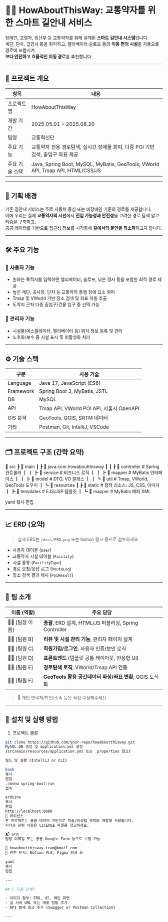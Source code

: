 # 👩‍🦽 HowAboutThisWay: 교통약자를 위한 스마트 길안내 서비스

장애인, 고령자, 임산부 등 교통약자를 위해 설계된 **스마트 길안내 시스템**입니다.  
계단, 단차, 급경사 등을 회피하고, 엘리베이터·슬로프 등의 **이동 편의 시설**을 자동으로 경로에 포함시켜  
**보다 안전하고 효율적인 이동 경로**를 추천합니다.

---

## 📌 프로젝트 개요

| 항목            | 내용                                                                 |
|----------------|----------------------------------------------------------------------|
| 프로젝트명      | HowAboutThisWay                                                      |
| 개발 기간       | 2025.05.01 ~ 2025.06.20                                              |
| 팀명            | 교통혁신단                                                           |
| 주요 기능       | 교통약자 전용 경로탐색, 실시간 장애물 회피, 다중 POI 기반 검색, 출입구 좌표 제공 |
| 주요 기술 스택  | Java, Spring Boot, MySQL, MyBatis, GeoTools, VWorld API, Tmap API, HTML/CSS/JS |

---

## 🧠 기획 배경

기존 길안내 서비스는 주로 자동차 중심 또는 비장애인 기준의 경로를 제공합니다.  
이에 우리는 실제 **교통약자의 시선**에서 **진입 가능성과 안전성**을 고려한 경로 탐색 알고리즘을 구축하고,  
공공 데이터를 기반으로 접근성 정보를 시각화해 **길에서의 불안을 최소화**하고자 합니다.

---

## 🛠️ 주요 기능

### 🔹 사용자 기능
- 원하는 목적지를 입력하면 엘리베이터, 슬로프, 낮은 경사 등을 포함한 최적 경로 제공
- 높은 계단, 공사장, 단차 등 교통약자 통행 장애 요소 회피
- Tmap 및 VWorld 기반 장소 검색 및 좌표 자동 추출
- 도착지 근처 다중 출입구/건물 입구 중 선택 가능

### 🔹 관리자 기능
- 시설물(에스컬레이터, 엘리베이터 등) 위치 정보 등록 및 관리
- 노후화/보수 중 시설 표시 및 비활성화 처리

---

## ⚙️ 기술 스택

| 구분         | 사용 기술                                                   |
|--------------|--------------------------------------------------------------|
| Language     | Java 17, JavaScript (ES6)                                    |
| Framework    | Spring Boot 3, MyBatis, JSTL                                  |
| DB           | MySQL                                                        |
| API          | Tmap API, VWorld POI API, 서울시 OpenAPI                     |
| GIS 분석     | GeoTools, QGIS, SRTM 데이터                                   |
| 기타         | Postman, Git, IntelliJ, VSCode                               |

---

## 🗂️ 프로젝트 구조 (간략 요약)

📁 src
┣ 📂 main
┃ ┣ 📂 java.com.howaboutthisway
┃ ┃ ┣ 📂 controller # Spring 컨트롤러
┃ ┃ ┣ 📂 service # 비즈니스 로직
┃ ┃ ┣ 📂 mapper # MyBatis 인터페이스
┃ ┃ ┣ 📂 model # DTO, VO 클래스
┃ ┃ ┗ 📂 util # Tmap, VWorld, GeoTools 도우미
┃ ┗ 📂 resources
┃ ┣ 📂 static # 정적 리소스: JS, CSS, 이미지
┃ ┣ 📂 templates # EJS/JSP 템플릿
┃ ┗ 📂 mapper # MyBatis 매퍼 XML

yaml
복사
편집

---

## 📈 ERD (요약)

> 실제 ERD는 `/docs/ERD.png` 또는 Notion 링크 등으로 첨부하세요.

- 사용자 테이블 (`User`)
- 교통약자 시설 테이블 (`Facility`)
- 시설 종류 (`FacilityType`)
- 경로 요청/응답 로그 (`RouteLog`)
- 장소 검색 결과 캐시 (`PoiResult`)

---

## 👥 팀 소개

| 이름 (역할) | 주요 담당 |
|-------------|-----------|
| 👨‍💼 [팀장 이름] | **총괄**, ERD 설계, HTML/JS 퍼블리싱, Spring Controller |
| 👩‍💻 [팀원 B] | **리뷰 및 시설 관리 기능**, 관리자 페이지 설계 |
| 👨‍🔧 [팀원 C] | **회원가입/로그인**, 사용자 인증/보안 로직 |
| 🧑‍🎨 [팀원 D] | **프론트엔드** (템플릿 공통 레이아웃, 반응형 UI) |
| 👨‍💻 [팀원 E] | **경로탐색 로직**, VWorld/Tmap API 연동 |
| 👩‍💻 [팀원 F] | **GeoTools 활용 공간데이터 파싱/좌표 변환**, QGIS 도식화 |

> 💬 개인 연락처/학번/소속 등은 직접 수정해주세요.

---

## 🔐 설치 및 실행 방법

1. 프로젝트 클론
```bash
git clone https://github.com/your-repo/howaboutthisway.git
MySQL DB 생성 및 application.yml 설정
(src/main/resources/application.yml 또는 .properties 참고)

빌드 및 실행 (IntelliJ or CLI)

bash
복사
편집
./mvnw spring-boot:run
접속

arduino
복사
편집
http://localhost:8080
📄 라이선스
본 프로젝트는 공공 데이터 기반으로 학술/비상업 목적의 개발에 사용됩니다.
저작권 관련 사항은 LICENSE 파일을 참고하세요.

📬 문의
팀장 이메일 또는 공용 Google Form 등으로 수정 가능

📧 howaboutthisway.team@kmail.com
📘 관련 문서: Notion 링크, Figma 링크 등

yaml
복사
편집

---

## 📌 다음 단계?

- 이미지 첨부: ERD, UI, 메인 화면
- 실 서버 URL 또는 배포 방법 추가
- API 명세 링크 추가 (Swagger or Postman Collection)

---